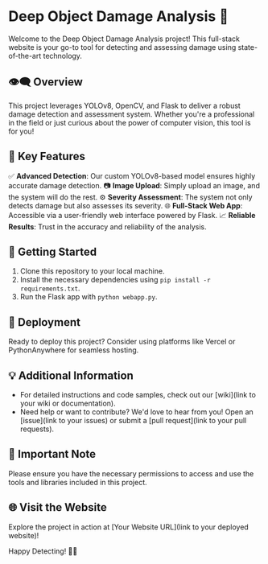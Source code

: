 # Deep Object Damage Analysis 🚀

Welcome to the Deep Object Damage Analysis project! This full-stack website is your go-to tool for detecting and assessing damage using state-of-the-art technology.

👁️‍🗨️ **Overview**
-----------------------
This project leverages YOLOv8, OpenCV, and Flask to deliver a robust damage detection and assessment system. Whether you're a professional in the field or just curious about the power of computer vision, this tool is for you!

🌟 **Key Features**
---------------------
✅ **Advanced Detection**: Our custom YOLOv8-based model ensures highly accurate damage detection.
📷 **Image Upload**: Simply upload an image, and the system will do the rest.
⚙️ **Severity Assessment**: The system not only detects damage but also assesses its severity.
🌐 **Full-Stack Web App**: Accessible via a user-friendly web interface powered by Flask.
📈 **Reliable Results**: Trust in the accuracy and reliability of the analysis.

🔧 **Getting Started**
------------------------
1. Clone this repository to your local machine.
2. Install the necessary dependencies using `pip install -r requirements.txt`.
3. Run the Flask app with `python webapp.py`.

🚀 **Deployment**
--------------------
Ready to deploy this project? Consider using platforms like Vercel or PythonAnywhere for seamless hosting.

💡 **Additional Information**
------------------------------
- For detailed instructions and code samples, check out our [wiki](link to your wiki or documentation).
- Need help or want to contribute? We'd love to hear from you! Open an [issue](link to your issues) or submit a [pull request](link to your pull requests).

📌 **Important Note**
-------------------------
Please ensure you have the necessary permissions to access and use the tools and libraries included in this project.

🌐 **Visit the Website**
---------------------------
Explore the project in action at [Your Website URL](link to your deployed website)!

Happy Detecting! 📸✨
